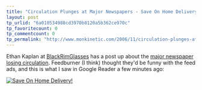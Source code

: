 ```yaml
---
title: "Circulation Plunges at Major Newspapers - Save On Home Delivery!"
layout: post
tp_urlid: "6a010534988cd3970b0120a5b362ce970c"
tp_favoritecount: 0
tp_commentcount: 0
tp_permalink: "http://www.monkinetic.com/2006/11/circulation-plunges-at-major-newspapers---save-on-home-delivery.html"
---
```

Ethan Kaplan at [BlackRimGlasses](http://blackrimglasses.com) has a post up about the [major newspaper losing circulation](http://feeds.feedburner.com/~r/blackrimglasses/~3/43823298/). Feedburner (I think) thought they&#39;d be funny with the feed ads, and this is what I saw in Google Reader a few minutes ago:

<a class="imagelink" href="http://redmonk.net/mt/mt-static/uploads/2006/10/BRG_NYT.png" title="Save On Home Delivery!"><img alt="Save On Home Delivery!" class="at-xid-6a010534988cd3970b0120a5b362d4970c" id="image2383" src="http://steveivy.typepad.com/.a/6a010534988cd3970b0120a5b362d4970c-pi" /></a>

